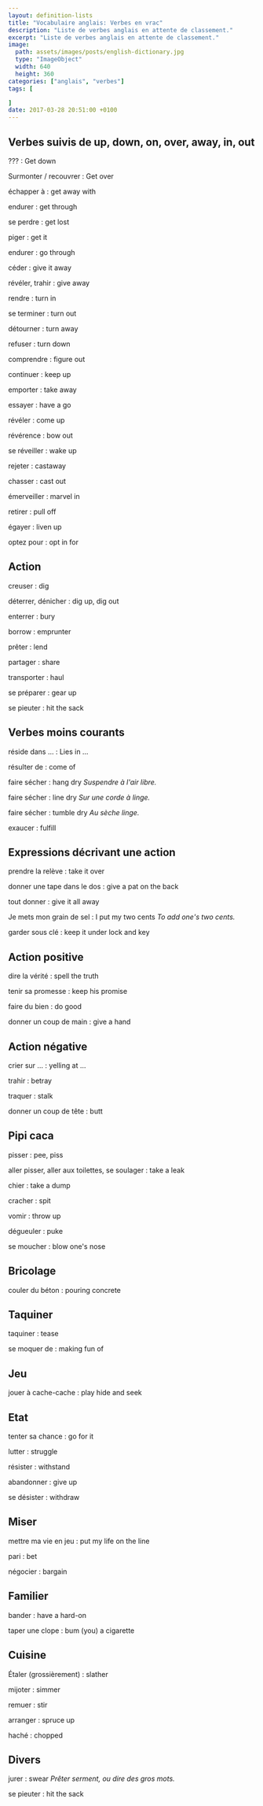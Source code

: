 ```yaml
---
layout: definition-lists
title: "Vocabulaire anglais: Verbes en vrac"
description: "Liste de verbes anglais en attente de classement."
excerpt: "Liste de verbes anglais en attente de classement."
image:
  path: assets/images/posts/english-dictionary.jpg
  type: "ImageObject"
  width: 640
  height: 360
categories: ["anglais", "verbes"]
tags: [

]
date: 2017-03-28 20:51:00 +0100
---
```


## Verbes suivis de up, down, on, over, away, in, out

???
: Get down

Surmonter / recouvrer
: Get over

échapper à
: get away with

endurer
: get through

se perdre
: get lost

piger
: get it

endurer
: go through

céder
: give it away

révéler, trahir
: give away

rendre
: turn in

se terminer
: turn out

détourner
: turn away

refuser
: turn down

comprendre
: figure out

continuer
: keep up

emporter
: take away

essayer
: have a go

révéler
: come up

révérence
: bow out

se réveiller
: wake up

rejeter
: castaway

chasser
: cast out

émerveiller
: marvel in

retirer
: pull off

égayer
: liven up

optez pour
: opt in for



## Action

creuser
: dig

déterrer, dénicher
: dig up, dig out

enterrer
: bury

borrow
: emprunter

prêter
: lend

partager
: share

transporter
: haul

se préparer
: gear up

se pieuter
: hit the sack



## Verbes moins courants

réside dans …
: Lies in …

résulter de
: come of

faire sécher
: hang dry
*Suspendre à l'air libre.*

faire sécher
: line dry
*Sur une corde à linge.*

faire sécher
: tumble dry
*Au sèche linge.*

exaucer
: fulfill


## Expressions décrivant une action

prendre la relève
: take it over

donner une tape dans le dos
: give a pat on the back

tout donner
: give it all away

Je mets mon grain de sel
: I put my two cents
*To add one's two cents.*

garder sous clé
: keep it under lock and key


## Action positive

dire la vérité
: spell the truth

tenir sa promesse
:	keep his promise

faire du bien
:	do good

donner un coup de main
: give a hand


## Action négative

crier sur …
: yelling at …

trahir
: betray

traquer
: stalk

donner un coup de tête
: butt


## Pipi caca

pisser
: pee, piss

aller pisser, aller aux toilettes, se soulager
: take a leak

chier
: take a dump

cracher
: spit

vomir
: throw up

dégueuler
: puke

se moucher
: blow one's nose


## Bricolage

couler du béton
: pouring concrete


## Taquiner

taquiner
: tease

se moquer de
: making fun of


## Jeu

jouer à cache-cache
: play hide and seek


## Etat

tenter sa chance
: go for it

lutter
: struggle

résister
: withstand

abandonner
: give up

se désister
: withdraw


## Miser

mettre ma vie en jeu
: put my life on the line

pari
: bet

négocier
: bargain


## Familier

bander
: have a hard-on

taper une clope
: bum (you) a cigarette


## Cuisine

Étaler (grossièrement)
: slather

mijoter
: simmer

remuer
: stir

arranger
: spruce up

haché
: chopped


## Divers

jurer
: swear
*Prêter serment, ou dire des gros mots.*

se pieuter
: hit the sack
